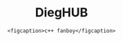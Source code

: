 <h1 style="text-align:center;">DiegHUB</h1>

<figure style="text-align:center;">

    <figcaption>c++ fanboy</figcaption>

</figure>
